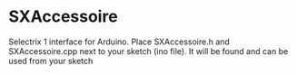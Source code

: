 # SXAccessoire
Selectrix 1 interface for Arduino.
Place SXAccessoire.h and SXAccessoire.cpp next to your sketch (ino file).
It will be found and can be used from your sketch 
